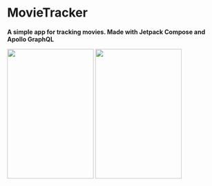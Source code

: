 # MovieTracker 
**A simple app for tracking movies. Made with Jetpack Compose and Apollo GraphQL**

<img src="https://user-images.githubusercontent.com/86365668/131243407-f895d050-2e0c-403b-b38a-97d0aba15dc5.png" width="200" height="300">
<img src="https://user-images.githubusercontent.com/86365668/131243603-9729a566-01cb-414e-9f69-72cdb37d5a20.png" width="200" height="300">
